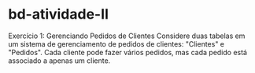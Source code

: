 # bd-atividade-II
Exercício 1: Gerenciando Pedidos de Clientes Considere duas tabelas em um sistema de gerenciamento de pedidos de clientes: "Clientes" e "Pedidos". Cada cliente pode fazer vários pedidos, mas cada pedido está associado a apenas um cliente.
